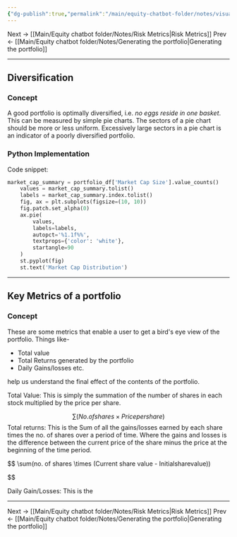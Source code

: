 ```yaml
---
{"dg-publish":true,"permalink":"/main/equity-chatbot-folder/notes/visualisations/"}
---
```


Next -> [[Main/Equity chatbot folder/Notes/Risk Metrics\|Risk Metrics]]
Prev <- [[Main/Equity chatbot folder/Notes/Generating the portfolio\|Generating the portfolio]]

---

## Diversification
### Concept
A good portfolio is optimally diversified, i.e. *no eggs reside in one basket*. This can be measured by simple pie charts. The sectors of a pie chart should be more or less uniform. Excessively large sectors in a pie chart is an indicator of a poorly diversified portfolio. 
### Python Implementation

Code snippet:

```python wrap
market_cap_summary = portfolio_df['Market Cap Size'].value_counts()
    values = market_cap_summary.tolist()
    labels = market_cap_summary.index.tolist()
    fig, ax = plt.subplots(figsize=(10, 10))
    fig.patch.set_alpha(0)  
    ax.pie(
        values,
        labels=labels,
        autopct='%1.1f%%',
        textprops={'color': 'white'},  
        startangle=90
    )
    st.pyplot(fig)
    st.text('Market Cap Distribution')
```

---
## Key Metrics of a portfolio
### Concept

These are some metrics that enable a user to get a bird's eye view of the portfolio. Things like- 
- Total value
- Total Returns generated by the portfolio
- Daily Gains/losses
etc. 

help us understand the final effect of the contents of the portfolio.

Total Value: This is simply the summation of the number of shares in each stock multiplied by the price per share. 

$$
\sum(No. of shares \times Price per share )
$$
Total returns: This is the Sum of all the gains/losses earned by each share times the no. of shares over a period of time. Where the gains and losses is the difference between the current price of the share minus the price at the beginning of the time period. 

$$
\sum(no. of shares \times (Current share value - Initialsharevalue))

$$

Daily Gain/Losses: This is the 

---


Next -> [[Main/Equity chatbot folder/Notes/Risk Metrics\|Risk Metrics]]
Prev <- [[Main/Equity chatbot folder/Notes/Generating the portfolio\|Generating the portfolio]]